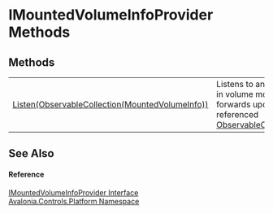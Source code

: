 # IMountedVolumeInfoProvider Methods




## Methods
<table>
<tr>
<td><a href="M_Avalonia_Controls_Platform_IMountedVolumeInfoProvider_Listen">Listen(ObservableCollection(MountedVolumeInfo))</a></td>
<td>Listens to any changes in volume mounts and forwards updates to the referenced <a href="https://learn.microsoft.com/dotnet/api/system.collections.objectmodel.observablecollection-1" target="_blank" rel="noopener noreferrer">ObservableCollection(T)</a>.</td>
</tr>
</table>

## See Also


#### Reference
<a href="T_Avalonia_Controls_Platform_IMountedVolumeInfoProvider">IMountedVolumeInfoProvider Interface</a>  
<a href="N_Avalonia_Controls_Platform">Avalonia.Controls.Platform Namespace</a>  

